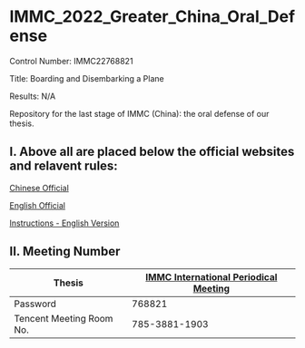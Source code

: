 # IMMC_2022_Greater_China_Oral_Defense

Control Number: IMMC22768821

Title: Boarding and Disembarking a Plane

Results: N/A

Repository for the last stage of IMMC (China): the oral defense of our thesis.

## I. Above all are placed below the official websites and relavent rules:

[Chinese Official](https://github.com/stOOrz-Mathematical-Modelling-Group/IMMC_2022_IMMC_2022_Greater_China_Oral_Defense)

[English Official](http://www.immchallenge.org/)

[Instructions - English Version](http://immchallenge.org/Pages/Rules.html)

## II. Meeting Number

| Thesis   |[IMMC International Periodical Meeting](https://meeting.tencent.com/dm/KN9nzq1NqMcU)|
|----------|--------|
| Password | 768821 |
| Tencent Meeting Room No. | 785-3881-1903 |